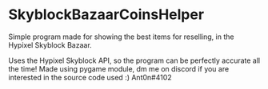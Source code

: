 # SkyblockBazaarCoinsHelper
Simple program made for showing the best items for reselling, in the Hypixel Skyblock Bazaar.

Uses the Hypixel Skyblock API, so the program can be perfectly accurate all the time!
Made using pygame module, dm me on discord if you are interested in the source code used :) Ant0n#4102
